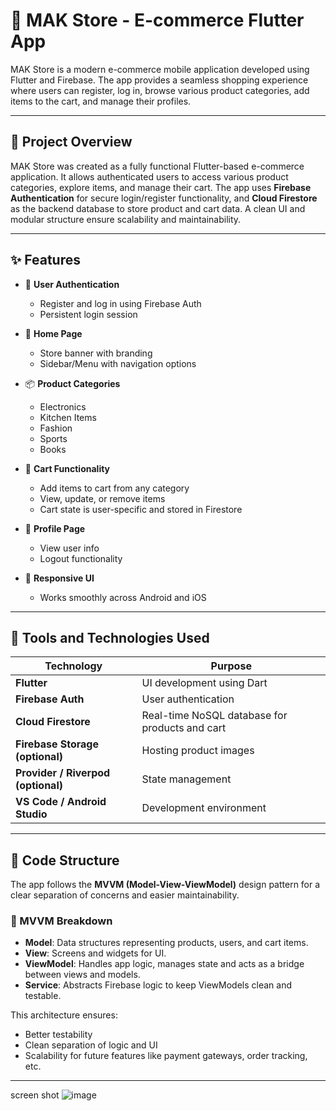 # 🛒 MAK Store - E-commerce Flutter App

MAK Store is a modern e-commerce mobile application developed using Flutter and Firebase. The app provides a seamless shopping experience where users can register, log in, browse various product categories, add items to the cart, and manage their profiles.

---

## 📌 Project Overview

MAK Store was created as a fully functional Flutter-based e-commerce application. It allows authenticated users to access various product categories, explore items, and manage their cart. The app uses **Firebase Authentication** for secure login/register functionality, and **Cloud Firestore** as the backend database to store product and cart data. A clean UI and modular structure ensure scalability and maintainability.

---

## ✨ Features

- 🔐 **User Authentication**
  - Register and log in using Firebase Auth
  - Persistent login session

- 🏬 **Home Page**
  - Store banner with branding
  - Sidebar/Menu with navigation options

- 📦 **Product Categories**
  - Electronics
  - Kitchen Items
  - Fashion
  - Sports
  - Books

- 🛒 **Cart Functionality**
  - Add items to cart from any category
  - View, update, or remove items
  - Cart state is user-specific and stored in Firestore

- 👤 **Profile Page**
  - View user info
  - Logout functionality

- 📱 **Responsive UI**
  - Works smoothly across Android and iOS

---

## 🧰 Tools and Technologies Used

| Technology      | Purpose                                |
|-----------------|----------------------------------------|
| **Flutter**     | UI development using Dart              |
| **Firebase Auth** | User authentication                   |
| **Cloud Firestore** | Real-time NoSQL database for products and cart |
| **Firebase Storage (optional)** | Hosting product images |
| **Provider / Riverpod (optional)** | State management     |
| **VS Code / Android Studio** | Development environment    |

---

## 🧱 Code Structure

The app follows the **MVVM (Model-View-ViewModel)** design pattern for a clear separation of concerns and easier maintainability.

### 🧠 MVVM Breakdown

- **Model**: Data structures representing products, users, and cart items.
- **View**: Screens and widgets for UI.
- **ViewModel**: Handles app logic, manages state and acts as a bridge between views and models.
- **Service**: Abstracts Firebase logic to keep ViewModels clean and testable.

This architecture ensures:
- Better testability
- Clean separation of logic and UI
- Scalability for future features like payment gateways, order tracking, etc.

---

screen shot
![image](https://github.com/user-attachments/assets/9ac49822-f5ab-485e-a741-fdf0e0e26545)


